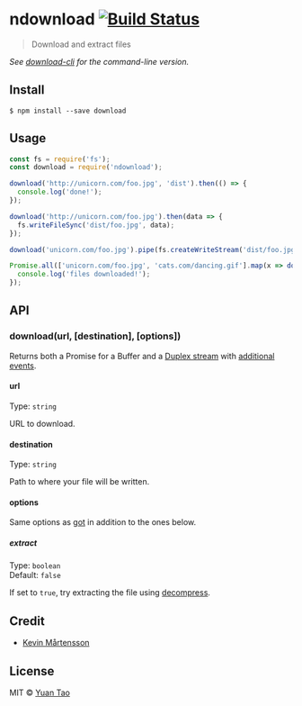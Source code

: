 # ndownload [![Build Status](https://travis-ci.org/taoyuan/ndownload.svg?branch=master)](https://travis-ci.org/taoyuan/ndownload)

> Download and extract files

*See [download-cli](https://github.com/kevva/download-cli) for the command-line version.*


## Install

```
$ npm install --save download
```


## Usage

```js
const fs = require('fs');
const download = require('ndownload');

download('http://unicorn.com/foo.jpg', 'dist').then(() => {
  console.log('done!');
});

download('http://unicorn.com/foo.jpg').then(data => {
  fs.writeFileSync('dist/foo.jpg', data);
});

download('unicorn.com/foo.jpg').pipe(fs.createWriteStream('dist/foo.jpg'));

Promise.all(['unicorn.com/foo.jpg', 'cats.com/dancing.gif'].map(x => download(x, 'dist'))).then(() => {
  console.log('files downloaded!');
});
```


## API

### download(url, [destination], [options])

Returns both a Promise for a Buffer and a [Duplex stream](https://nodejs.org/api/stream.html#stream_class_stream_duplex) with [additional events](https://github.com/sindresorhus/got#streams).

#### url

Type: `string`

URL to download.

#### destination

Type: `string`

Path to where your file will be written.

#### options

Same options as [got](https://github.com/sindresorhus/got) in addition to the ones below.

##### extract

Type: `boolean`<br>
Default: `false`

If set to `true`, try extracting the file using [decompress](https://github.com/taoyuan/decompress/).

## Credit
* [Kevin Mårtensson](https://github.com/kevva)

## License

MIT © [Yuan Tao](http://github.com/taoyuan)
